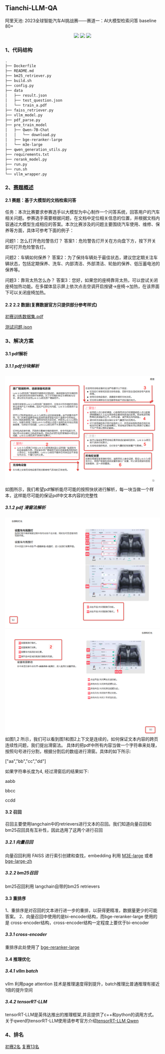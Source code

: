 ## Tianchi-LLM-QA
阿里天池: 2023全球智能汽车AI挑战赛——赛道一：AI大模型检索问答 baseline 80+

<p align="center">
  <img width="100" src="https://media-thumbs.golden.com/OLqzmrmwAzY1P7Sl29k2T9WjJdM=/200x200/smart/golden-storage-production.s3.amazonaws.com/topic_images/e08914afa10a4179893eeb07cb5e4713.png" />
  <img width="100" src="https://upload.wikimedia.org/wikipedia/en/7/7d/Bazel_logo.svg" />
  <img width="100" src = "https://upload.wikimedia.org/wikipedia/commons/1/18/ISO_C%2B%2B_Logo.svg" />
</p>


### 1、代码结构

```text
.
├── Dockerfile
├── README.md
├── bm25_retriever.py
├── build.sh
├── config.py
├── data
│   ├── result.json
│   ├── test_question.json
│   └── train_a.pdf
├── faiss_retriever.py
├── vllm_model.py
├── pdf_parse.py
├── pre_train_model
│   ├── Qwen-7B-Chat
│   │   └── download.py
│   ├── bge-reranker-large
│   └── m3e-large
├── qwen_generation_utils.py
├── requirements.txt
├── rerank_model.py
├── run.py
├── run.sh
└── vllm_wrapper.py
```

### 2、[赛题概述](https://tianchi.aliyun.com/competition/entrance/532154)
#### 2.1 赛题：基于大模型的文档检索问答

任务：本次比赛要求参赛选手以大模型为中心制作一个问答系统，回答用户的汽车相关问题。参赛选手需要根据问题，在文档中定位相关信息的位置，并根据文档内容通过大模型生成相应的答案。本次比赛涉及的问题主要围绕汽车使用、维修、保养等方面，具体可参考下面的例子：

问题1：怎么打开危险警告灯？
答案1：危险警告灯开关在方向盘下方，按下开关即可打开危险警告灯。

问题2：车辆如何保养？
答案2：为了保持车辆处于最佳状态，建议您定期关注车辆状态，包括定期保养、洗车、内部清洁、外部清洁、轮胎的保养、低压蓄电池的保养等。

问题3：靠背太热怎么办？
答案3：您好，如果您的座椅靠背太热，可以尝试关闭座椅加热功能。在多媒体显示屏上依次点击空调开启按键→座椅→加热，在该界面下可以关闭座椅加热。

#### 2.2 2.2 数据(复赛数据官方只提供部分参考样式)

[初赛训练数据集.pdf](https://tianchi-race-prod-sh.oss-cn-shanghai.aliyuncs.com/file/race/documents/532154/%E5%88%9D%E8%B5%9B%E8%AE%AD%E7%BB%83%E9%9B%86/%E5%88%9D%E8%B5%9B%E8%AE%AD%E7%BB%83%E6%95%B0%E6%8D%AE%E9%9B%86.pdf?Expires=1703022585&OSSAccessKeyId=LTAI5t7fj2oKqzKgLGz6kGQc&Signature=pg9tnYgHDLkAlfCU%2Bs3h3QBrvfA%3D&response-content-disposition=attachment%3B%20)

[测试问题.json](https://tianchi-race-prod-sh.oss-cn-shanghai.aliyuncs.com/file/race/documents/532154/%E5%85%B6%E5%AE%83/%E6%B5%8B%E8%AF%95%E9%97%AE%E9%A2%98.json?Expires=1703022684&OSSAccessKeyId=LTAI5t7fj2oKqzKgLGz6kGQc&Signature=kTn%2BN4ZnY9tftVmz5kjNKOCoFAs%3D&response-content-disposition=attachment%3B%20)


### 3、解决方案

#### 3.1 pdf解析

##### 3.1.1 pdf分块解析
![分块解析示例图](images/01.png)
如图所示，我们希望pdf解析能尽可能的按照快状进行解析，每一块当做一个样本，这样能尽可能的保证pdf中文本内容的完整性

##### 3.1.2 pdf 滑窗法解析
![滑窗法解析示例图1](images/02.png)
![滑窗法解析示例图2](images/03.png)
如图1,2 所示，我们可以看到图1和图2上下文是连续的，如何保证文本内容的跨页连续性问题，我们提出滑窗法。
具体的把pdf中所有内容当做一个字符串来处理，按照句号进行分割，根据分割后的数组进行滑窗。具体的如下所示:

["aa","bb","cc","dd"]

如果字符串长度为4, 经过滑窗后的结果如下:

aabb

bbcc

ccdd

#### 3.2 召回

召回主要使用langchain中的retrievers进行文本的召回。我们知道向量召回和bm25召回具有互补性，因此选用了这两个进行召回

##### 3.2.1 向量召回

向量召回利用 FAISS 进行索引创建和查找，embedding 利用 [M3E-large](https://modelscope.cn/models/Jerry0/M3E-large/summary) 或者[bge-large-zh](https://modelscope.cn/models/AI-ModelScope/bge-large-zh/summary)

##### 3.2.2 bm25召回

bm25召回利用 langchain自带的bm25 retrievers

#### 3.3 重排序

1、重排序是对召回的文本进行进一步的重排，以获得更精准，数据量更少的可能答案。
2、向量召回中使用的是bi-encoder结构，而bge-reranker-large 使用的是 cross-encoder结构，cross-encoder结构一定程度上要优于bi-encoder

##### 3.3.1 cross-encoder

重排序此处使用了 [bge-reranker-large](https://modelscope.cn/models/Xorbits/bge-reranker-large/files)

#### 3.4 推理优化

##### 3.4.1 vllm batch

vllm 利用page attention 技术是推理速度得到提升，batch推理比普通推理有接近1倍的提升空间

##### 3.4.2 tensorRT-LLM

tensorRT-LLM是英伟达推出的推理框架,并且提供了c++和python的调用方式。关于qwen的tensorRT-LLM使用请参考官方介绍[tensorRT-LLM Qwen](https://github.com/NVIDIA/TensorRT-LLM/tree/main/examples/qwen)

### 4、排名

[初赛2名](https://tianchi.aliyun.com/competition/entrance/532154/rankingList)
[复赛13名](https://tianchi.aliyun.com/competition/entrance/532154/rankingList)
